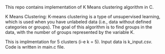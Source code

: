 This repo contains implementation of K Means clustering algorithm in C. 

K Means Clustering:
K-means clustering is a type of unsupervised learning, which is used when you have unlabeled data (i.e., data without defined categories or groups). The goal of this algorithm is to find groups in the data, with the number of groups represented by the variable K.

This is implmentation for 5 clusters (i-e k = 5).
Input  data is k_input.csv.
Code is written in main.c file.